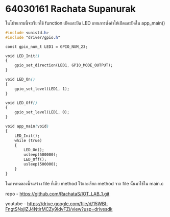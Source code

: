 # 64030161 Rachata Supanurak

ในโปรแกรมนี้จะเรียกใช้ function เปิดและปิด LED แทนการตั้งค่าให้เปิดและปิดใน app_main()
```css
#include <unistd.h>      
#include "driver/gpio.h"

const gpio_num_t LED1 = GPIO_NUM_23; 

void LED_Init()
{
    gpio_set_direction(LED1, GPIO_MODE_OUTPUT);
}

void LED_On()
{
    gpio_set_level(LED1, 1);
}

void LED_Off()
{
    gpio_set_level(LED1, 0);
}

void app_main(void)
{
    LED_Init();
    while (true)
    {
        LED_On();
        usleep(500000);
        LED_Off();
        usleep(500000);
    }
}
```

ในการทดลองนี้จะสร้าง file ที่เก็บ method ไว้และเรียก method จาก file นั้นมาใช้ใน main.c

repo - https://github.com/RachataS/IOT_LAB_1.git

youtube - https://drive.google.com/file/d/15WBl-FngtSNxjIZJ4NtirMCZy9IdvFZj/view?usp=drivesdk


